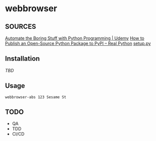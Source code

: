 # webbrowser

## SOURCES
[Automate the Boring Stuff with Python Programming | Udemy](https://www.udemy.com/course/automate)
[How to Publish an Open-Source Python Package to PyPI – Real Python](https://realpython.com/pypi-publish-python-package/)
[setup.py](https://github.com/navdeep-G/setup.py)

## Installation
_TBD_

## Usage
`webbrowser-abs 123 Sesame St`

## TODO
* QA
* TDD
* CI/CD